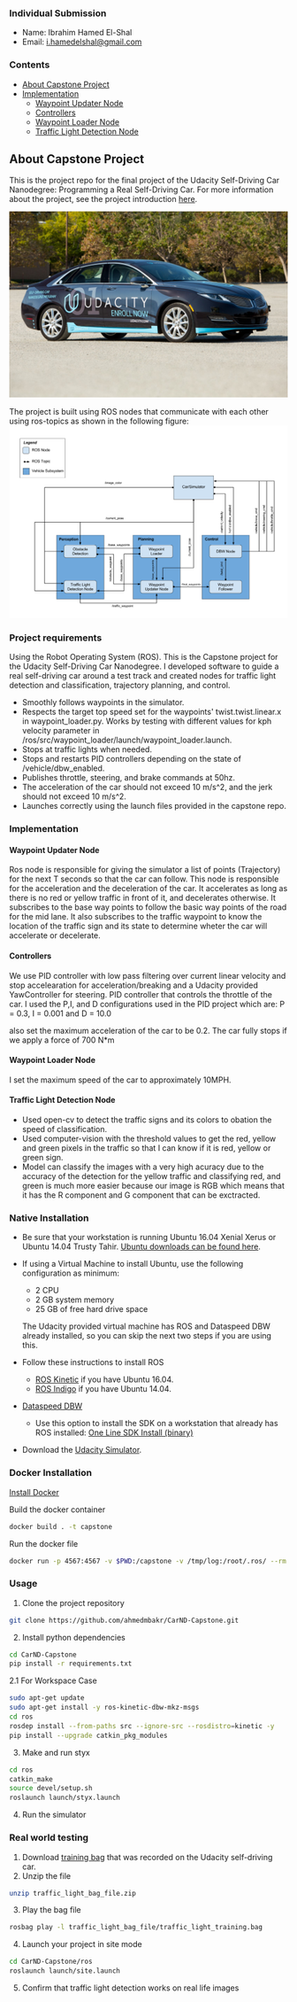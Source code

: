 ### Individual Submission

* Name: Ibrahim Hamed El-Shal
* Email: i.hamedelshal@gmail.com

### Contents

* [About Capstone Project](#About-Capstone-Project)
* [Implementation](#Implementation)
 	* [Waypoint Updater Node](#Waypoint-Updater-Node)
	* [Controllers](#Controllers)
	* [Waypoint Loader Node](#Waypoint-Loader-Node)
	* [Traffic Light Detection Node](#Traffic-Light-Detection-Node)

## About Capstone Project

This is the project repo for the final project of the Udacity Self-Driving Car Nanodegree: Programming a Real Self-Driving Car. For more information about the project, see the project introduction [here](https://classroom.udacity.com/nanodegrees/nd013/parts/6047fe34-d93c-4f50-8336-b70ef10cb4b2/modules/e1a23b06-329a-4684-a717-ad476f0d8dff/lessons/462c933d-9f24-42d3-8bdc-a08a5fc866e4/concepts/5ab4b122-83e6-436d-850f-9f4d26627fd9).

![](imgs/udacity-car.jpg)

The project is built using ROS nodes that communicate with each other using ros-topics as shown in the following figure:
![](imgs/final-project-ros-graph-v2.png)

### Project requirements
Using the Robot Operating System (ROS). This is the Capstone project for the Udacity Self-Driving Car Nanodegree. I developed software to guide a real self-driving car around a test track and created nodes for traffic light detection and classification, trajectory planning, and control. 

* Smoothly follows waypoints in the simulator.
* Respects the target top speed set for the waypoints' twist.twist.linear.x in waypoint_loader.py. Works by testing with different values for kph velocity parameter in /ros/src/waypoint_loader/launch/waypoint_loader.launch. 
* Stops at traffic lights when needed.
* Stops and restarts PID controllers depending on the state of /vehicle/dbw_enabled.
* Publishes throttle, steering, and brake commands at 50hz.
* The acceleration of the car should not exceed 10 m/s^2, and the jerk should not exceed 10 m/s^2.
* Launches correctly using the launch files provided in the capstone repo. 

### Implementation 

#### Waypoint Updater Node
Ros node is responsible for giving the simulator a list of points (Trajectory) for the next T seconds so that the car can follow. This node is responsible for the acceleration and the deceleration of the car. It accelerates as long as there is no red or yellow traffic in front of it, and decelerates otherwise. It subscribes to the base way points to follow the basic way points of the road for the mid lane. It also subscribes to the traffic waypoint to know the location of the traffic sign and its state to determine wheter the car will accelerate or decelerate.

#### Controllers
We use PID controller with low pass filtering over current linear velocity and stop accelearation for acceleration/breaking and a Udacity provided YawController for steering. PID controller that controls the throttle of the car. I used the P,I, and D configurations used in the PID project which are:
P = 0.3, I = 0.001 and D = 10.0

also set the maximum acceleration of the car to be 0.2.
The car fully stops if we apply a force of 700 N*m

#### Waypoint Loader Node
I set the maximum speed of the car to approximately 10MPH.
 
#### Traffic Light Detection Node
* Used open-cv to detect the traffic signs and its colors to obation the speed of classification. 
* Used computer-vision with the threshold values to get the red, yellow and green pixels in the traffic so that I can know if it is red, yellow or green sign.
* Model can classify the images with a very high acuracy due to the accuracy of the detection for the yellow traffic and classifying red, and green is much more easier 
because our image is RGB which means that it has the R component and G component that can be exctracted.

### Native Installation

* Be sure that your workstation is running Ubuntu 16.04 Xenial Xerus or Ubuntu 14.04 Trusty Tahir. [Ubuntu downloads can be found here](https://www.ubuntu.com/download/desktop).
* If using a Virtual Machine to install Ubuntu, use the following configuration as minimum:
  * 2 CPU
  * 2 GB system memory
  * 25 GB of free hard drive space

  The Udacity provided virtual machine has ROS and Dataspeed DBW already installed, so you can skip the next two steps if you are using this.

* Follow these instructions to install ROS
  * [ROS Kinetic](http://wiki.ros.org/kinetic/Installation/Ubuntu) if you have Ubuntu 16.04.
  * [ROS Indigo](http://wiki.ros.org/indigo/Installation/Ubuntu) if you have Ubuntu 14.04.
* [Dataspeed DBW](https://bitbucket.org/DataspeedInc/dbw_mkz_ros)
  * Use this option to install the SDK on a workstation that already has ROS installed: [One Line SDK Install (binary)](https://bitbucket.org/DataspeedInc/dbw_mkz_ros/src/81e63fcc335d7b64139d7482017d6a97b405e250/ROS_SETUP.md?fileviewer=file-view-default)
* Download the [Udacity Simulator](https://github.com/udacity/CarND-Capstone/releases).

### Docker Installation
[Install Docker](https://docs.docker.com/engine/installation/)

Build the docker container
```bash
docker build . -t capstone
```

Run the docker file
```bash
docker run -p 4567:4567 -v $PWD:/capstone -v /tmp/log:/root/.ros/ --rm -it capstone
```
### Usage

1. Clone the project repository
```bash
git clone https://github.com/ahmedmbakr/CarND-Capstone.git
```

2. Install python dependencies
```bash
cd CarND-Capstone
pip install -r requirements.txt
```

2.1 For Workspace Case 
```bash
sudo apt-get update
sudo apt-get install -y ros-kinetic-dbw-mkz-msgs
cd ros
rosdep install --from-paths src --ignore-src --rosdistro=kinetic -y
pip install --upgrade catkin_pkg_modules
```

3. Make and run styx
```bash
cd ros
catkin_make
source devel/setup.sh
roslaunch launch/styx.launch
```
4. Run the simulator

### Real world testing
1. Download [training bag](https://s3-us-west-1.amazonaws.com/udacity-selfdrivingcar/traffic_light_bag_file.zip) that was recorded on the Udacity self-driving car.
2. Unzip the file
```bash
unzip traffic_light_bag_file.zip
```
3. Play the bag file
```bash
rosbag play -l traffic_light_bag_file/traffic_light_training.bag
```
4. Launch your project in site mode
```bash
cd CarND-Capstone/ros
roslaunch launch/site.launch
```
5. Confirm that traffic light detection works on real life images
